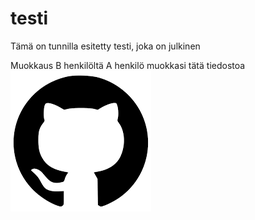# testi
Tämä on tunnilla esitetty testi, joka on julkinen 



Muokkaus B henkilöltä
A henkilö muokkasi tätä tiedostoa
![Alt test](./lataus.png)